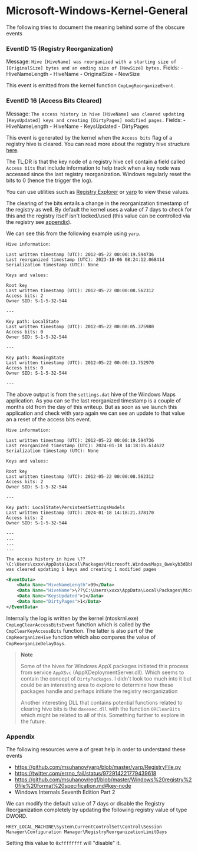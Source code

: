 # Microsoft-Windows-Kernel-General

The following tries to document the meaning behind some of the obscure events

### EventID 15 (Registry Reorganization)

Message: `Hive [HiveName] was reorganized with a starting size of [OriginalSize] bytes and an ending size of [NewSize] bytes.`
Fields:
    - HiveNameLength
    - HiveName
    - OriginalSize
    - NewSize

This event is emitted from the kernel function `CmpLogReorganizeEvent`.

### EventID 16 (Access Bits Cleared)

Message: `The access history in hive [HiveName] was cleared updating [KeysUpdated] keys and creating [DirtyPages] modified pages.`
Fields:
    - HiveNameLength
    - HiveName
    - KeysUpdated
    - DirtyPages

This event is generated by the kernel when the `Access bits` flag of a registry hive is cleared. You can read more about the registry hive structure [here](https://github.com/msuhanov/regf/blob/master/Windows%20registry%20file%20format%20specification.md).

The TL;DR is that the key node of a registry hive cell contain a field called `Access bits` that include information to help track when a key node was accessed since the last registry reorganization. Windows regularly reset the bits to 0 (hence the trigger the log).

You can use utilities such as [Registry Explorer](https://ericzimmerman.github.io/#!index.md) or [yarp](https://github.com/msuhanov/yarp) to view these values.

The clearing of the bits entails a change in the reorganization timestamp of the registry as well. By default the kernel uses a value of 7 days to check for this and the registry itself isn't locked/used (this value can be controlled via the registry see [appendix](#appendix)).

We can see this from the following example using `yarp`.

```
Hive information:

Last written timestamp (UTC): 2012-05-22 00:00:19.594736
Last reorganized timestamp (UTC): 2023-10-06 08:24:12.068414
Serialization timestamp (UTC): None

Keys and values:

Root key
Last written timestamp (UTC): 2012-05-22 00:00:08.562312
Access bits: 2
Owner SID: S-1-5-32-544

---

Key path: LocalState
Last written timestamp (UTC): 2012-05-22 00:00:05.375980
Access bits: 0
Owner SID: S-1-5-32-544

---

Key path: RoamingState
Last written timestamp (UTC): 2012-05-22 00:00:13.752970
Access bits: 0
Owner SID: S-1-5-32-544

---
```

The above output is from the `settings.dat` hive of the Windows Maps application. As you can se the last reorganized timestamp is a couple of months old from the day of this writeup. But as soon as we launch this application and check with yarp again we can see an update to that value an a reset of the access bits event.

```
Hive information:

Last written timestamp (UTC): 2012-05-22 00:00:19.594736
Last reorganized timestamp (UTC): 2024-01-18 14:18:15.614622
Serialization timestamp (UTC): None

Keys and values:

Root key
Last written timestamp (UTC): 2012-05-22 00:00:08.562312
Access bits: 2
Owner SID: S-1-5-32-544

---

Key path: LocalState\PersistentSettingsModels
Last written timestamp (UTC): 2024-01-18 14:18:21.378170
Access bits: 2
Owner SID: S-1-5-32-544

---
...
...
...
```

```
The access history in hive \??\C:\Users\xxxx\AppData\Local\Packages\Microsoft.WindowsMaps_8wekyb3d8bbwe\Settings\settings.dat was cleared updating 1 keys and creating 1 modified pages
```

```xml
<EventData>
    <Data Name="HiveNameLength">99</Data> 
    <Data Name="HiveName">\??\C:\Users\xxxx\AppData\Local\Packages\Microsoft.WindowsMaps_8wekyb3d8bbwe\Settings\settings.dat</Data> 
    <Data Name="KeysUpdated">1</Data> 
    <Data Name="DirtyPages">1</Data> 
</EventData>
```

Internally the log is written by the kernel (ntoskrnl.exe) `CmpLogClearAccessBitsEvent` function which is called by the `CmpClearKeyAccessBits` function. The latter is also part of the `CmpReorganizeHive` function which also compares the value of `CmpReorganizeDelayDays`.


> **Note**
>
> Some of the hives for Windows AppX packages initiated this process from service `AppXSvc` (AppXDeploymentServer.dll). Which seems to contain the concept of `DirtyPackages`. I didn't look too much into it but could be an interesting area to explore to determine how these packages handle and perhaps initiate the registry reorganization
>
> Another interesting DLL that contains potential functions related to clearing hive bits is the `daxexec.dll` with the function `ORClearBits` which might be related to all of this. Something further to explore in the future.


### Appendix

The following resources were a of great help in order to understand these events

- https://github.com/msuhanov/yarp/blob/master/yarp/RegistryFile.py
- https://twitter.com/errno_fail/status/972914221779439618
- https://github.com/msuhanov/regf/blob/master/Windows%20registry%20file%20format%20specification.md#key-node
- Windows Internals Seventh Edition Part 2

We can modify the default value of 7 days or disable the Registry Reorganization completely by updating the following registry value of type DWORD.

```
HKEY_LOCAL_MACHINE\System\CurrentControlSet\Control\Session Manager\Configuration Manager\RegistryReorganizationLimitDays
```

Setting this value to `0xffffffff` will "disable" it.
